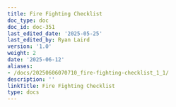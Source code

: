 ```yaml
---
title: Fire Fighting Checklist
doc_type: doc
doc_id: doc-351
last_edited_date: '2025-05-25'
last_edited_by: Ryan Laird
version: '1.0'
weight: 2
date: '2025-06-12'
aliases:
- /docs/20250606070710_fire-fighting-checklist_1_1/
description: ''
linkTitle: Fire Fighting Checklist
type: docs
---
```


